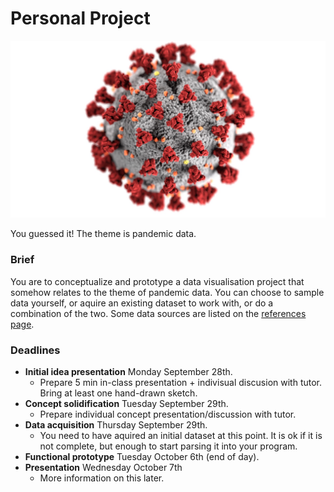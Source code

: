 # Personal Project


![Splash](Assets/Covid19.jpg)

You guessed it! The theme is pandemic data.

### Brief
You are to conceptualize and prototype a data visualisation project that somehow relates to the theme of pandemic data. You can choose to sample data yourself, or aquire an existing dataset to work with, or do a combination of the two. Some data sources are listed on the [references page](References.md).


### Deadlines

- **Initial idea presentation** Monday September 28th. 
	- Prepare 5 min in-class presentation + indivisual discusion with tutor. Bring at least one hand-drawn sketch.
- **Concept solidification** Tuesday September 29th. 
	- Prepare individual concept presentation/discussion with tutor. 
- **Data acquisition**  Thursday September 29th.
	- You need to have aquired an initial dataset at this point. It is ok if it is not complete, but enough to start parsing it into your program.
- **Functional prototype** Tuesday October 6th (end of day).
- **Presentation** Wednesday October 7th
	- More information on this later.